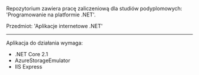 Repozytorium zawiera pracę zaliczeniową dla studiów podyplomowych:
'Programowanie na platformie .NET'.

Przedmiot: 'Aplikacje internetowe .NET'

------------------------------
Aplikacja do działania wymaga:
* .NET Core 2.1
* AzureStorageEmulator
* IIS Express
